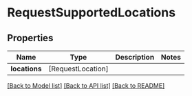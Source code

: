 # RequestSupportedLocations

## Properties
Name | Type | Description | Notes
------------ | ------------- | ------------- | -------------
**locations** | [RequestLocation] |  | 

[[Back to Model list]](../README.md#documentation-for-models) [[Back to API list]](../README.md#documentation-for-api-endpoints) [[Back to README]](../README.md)



